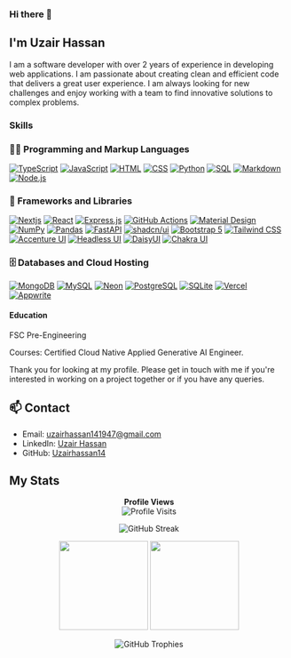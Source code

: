 ### Hi there 👋

## I'm Uzair Hassan

I am a software developer with over 2 years of experience in developing web applications. I am passionate about creating clean and efficient code that delivers a great user experience. I am always looking for new challenges and enjoy working with a team to find innovative solutions to complex problems.

### Skills

<h3>👨‍💻 Programming and Markup Languages</h3>
<p>
  <a href="https://github.com/search?q=user%3AUzairhassan14+language%3AtypeScript"><img alt="TypeScript" src="https://img.shields.io/badge/TypeScript-007ACC.svg?logo=typescript&logoColor=white"></a>
  <a href="https://github.com/search?q=user%3AUzairhassan14+language%3Ajavascript"><img alt="JavaScript" src="https://img.shields.io/badge/JavaScript-F7DF1E.svg?logo=javascript&logoColor=black"></a>
  <a href="https://github.com/search?q=user%3AUzairhassan14+language%3Ahtml"><img alt="HTML" src="https://img.shields.io/badge/HTML-E34F26.svg?logo=html5&logoColor=white"></a>
  <a href="https://github.com/search?q=user%3AUzairhassan14+language%3Acss"><img alt="CSS" src="https://img.shields.io/badge/CSS-1572B6.svg?logo=css3&logoColor=white"></a>
  <a href="https://github.com/search?q=user%3AUzairhassan14+language%3Apython"><img alt="Python" src="https://img.shields.io/badge/Python-14354C.svg?logo=python&logoColor=white"></a>
  <a href="https://github.com/search?q=user%3AUzairhassan14+language%3Asql"><img alt="SQL" src="https://custom-icon-badges.demolab.com/badge/SQL-025E8C.svg?logo=database&logoColor=white"></a>
  <a href="https://github.com/search?q=user%3AUzairhassan14+language%3Amarkdown"><img alt="Markdown" src="https://img.shields.io/badge/Markdown-000000.svg?logo=markdown&logoColor=white"></a>
  <a href="https://github.com/search?q=user%3AUzairhassan14+language%3Ajavascript"><img alt="Node.js" src="https://img.shields.io/badge/Node.js-43853D.svg?logo=node.js&logoColor=white"></a>
</p>

<h3>🧰 Frameworks and Libraries</h3>
<p>
  <a href="#"><img alt="Nextjs" src="https://img.shields.io/badge/Nextjs-20232a.svg?logo=nextjs&logoColor=%2361DAFB"></a>
  <a href="#"><img alt="React" src="https://img.shields.io/badge/React-20232a.svg?logo=react&logoColor=%2361DAFB"></a>
  <a href="#"><img alt="Express.js" src="https://img.shields.io/badge/Express.js-404d59.svg?logo=express&logoColor=white"></a>
  <a href="#"><img alt="GitHub Actions" src="https://img.shields.io/badge/GitHub%20Actions-2671E5.svg?logo=github%20actions&logoColor=white"></a>
  <a href="#"><img alt="Material Design" src="https://img.shields.io/badge/Material%20Design-0081CB.svg?logo=material-design&logoColor=white"></a>
  <a href="#"><img alt="NumPy" src="https://img.shields.io/badge/NumPy-013243.svg?logo=numpy&logoColor=white"></a>
  <a href="#"><img alt="Pandas" src="https://img.shields.io/badge/Pandas-150458.svg?logo=pandas&logoColor=white"></a>
  <a href="#"><img alt="FastAPI" src="https://img.shields.io/badge/FastAPI-009485.svg?logo=fastapi&logoColor=white"></a>
  <a href="#"><img alt="shadcn/ui" src="https://img.shields.io/badge/shadcn%2Fui-000000.svg?logo=shadcn&logoColor=white"></a>
  <a href="#"><img alt="Bootstrap 5" src="https://img.shields.io/badge/Bootstrap%205-563D7C.svg?logo=bootstrap&logoColor=white"></a>
  <a href="#"><img alt="Tailwind CSS" src="https://img.shields.io/badge/Tailwind%20CSS-38B2AC.svg?logo=tailwind-css&logoColor=white"></a>
  <a href="#"><img alt="Accenture UI" src="https://img.shields.io/badge/Accenture%20UI-FF5733.svg?logo=accenture&logoColor=white"></a>
  <a href="#"><img alt="Headless UI" src="https://img.shields.io/badge/Headless%20UI-000000.svg?logo=headlessui&logoColor=white"></a>
  <a href="#"><img alt="DaisyUI" src="https://img.shields.io/badge/DaisyUI-5A67D8.svg?logo=daisyui&logoColor=white"></a>
  <a href="#"><img alt="Chakra UI" src="https://img.shields.io/badge/Chakra%20UI-319795.svg?logo=chakra-ui&logoColor=white"></a>
</p>

<h3>🗄️ Databases and Cloud Hosting</h3>
<p>
  <a href="#"><img alt="MongoDB" src="https://img.shields.io/badge/MongoDB-4ea94b.svg?logo=mongodb&logoColor=white"></a>
  <a href="#"><img alt="MySQL" src="https://img.shields.io/badge/MySQL-00f.svg?logo=mysql&logoColor=white"></a>
  <a href="#"><img alt="Neon" src="https://img.shields.io/badge/Neon-0099FF.svg?logo=neon&logoColor=white"></a>
  <a href="#"><img alt="PostgreSQL" src="https://img.shields.io/badge/PostgreSQL-316192.svg?logo=postgresql&logoColor=white"></a>
  <a href="#"><img alt="SQLite" src="https://img.shields.io/badge/SQLite-07405e.svg?logo=sqlite&logoColor=white"></a>
  <a href="#"><img alt="Vercel" src="https://img.shields.io/badge/Vercel-000000.svg?logo=vercel&logoColor=white"></a>
  <a href="#"><img alt="Appwrite" src="https://img.shields.io/badge/Appwrite-F02E65.svg?logo=appwrite&logoColor=white"></a>
</p>

#### Education

FSC Pre-Engineering

Courses: Certified Cloud Native Applied Generative AI Engineer.

Thank you for looking at my profile. Please get in touch with me if you're interested in working on a project together or if you have any queries.

## 📫 Contact

- Email: uzairhassan141947@gmail.com
- LinkedIn: [Uzair Hassan](https://www.linkedin.com/in/uzairhassan14)
- GitHub: [Uzairhassan14](https://github.com/Uzairhassan14)

## My Stats

<p align="center"> 
  <b>Profile Views</b><br>
  <img src="https://profile-counter.glitch.me/{Uzairhassan14}/count.svg" alt="Profile Visits" />
</p>

<p align="center">
  <img src="http://github-readme-streak-stats.herokuapp.com?user=Uzairhassan14&theme=dark&background=000000" alt="GitHub Streak" />
</p>

<p align="center">
  <img src="https://github-readme-stats.vercel.app/api?username=Uzairhassan14&show_icons=true&theme=merko" height="160em" />
  <img src="https://github-readme-stats.vercel.app/api/top-langs/?username=Uzairhassan14&layout=compact&theme=vision-friendly-dark" height="160em" />
</p>

<p align="center">
  <img src="https://github-profile-trophy.vercel.app/?username=Uzairhassan14&theme=darkhub&no-bg=true&no-frame=true" alt="GitHub Trophies" />
</p>

<!--
**Uzairhassan14/Uzairhassan14** is a ✨ _special_ ✨ repository because its `README.md` (this file) appears on your GitHub profile.

Here are some ideas to get you started:

- 🔭 I’m currently working on ...
- 🌱 I’m currently learning ...
- 👯 I’m looking to collaborate on ...
- 🤔 I’m looking for help with ...
- 💬 Ask me about ...
- 📫 How to reach me: ...
- 😄 Pronouns: ...
- ⚡ Fun fact: ...
-->

